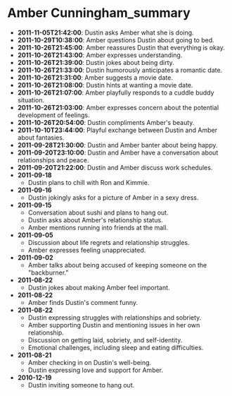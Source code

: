 # Amber Cunningham_summary

- **2011-11-05T21:42:00**: Dustin asks Amber what she is doing.
- **2011-10-29T10:38:00**: Amber questions Dustin about going to bed.
- **2011-10-26T21:45:00**: Amber reassures Dustin that everything is okay.
- **2011-10-26T21:43:00**: Amber expresses understanding.
- **2011-10-26T21:39:00**: Dustin jokes about being dirty.
- **2011-10-26T21:33:00**: Dustin humorously anticipates a romantic date.
- **2011-10-26T21:31:00**: Amber suggests a movie date.
- **2011-10-26T21:08:00**: Dustin hints at wanting a movie date.
- **2011-10-26T21:07:00**: Amber playfully responds to a cuddle buddy situation.
- **2011-10-26T21:03:00**: Amber expresses concern about the potential development of feelings.
- **2011-10-26T20:54:00**: Dustin compliments Amber's beauty.
- **2011-10-10T23:44:00**: Playful exchange between Dustin and Amber about fantasies.
- **2011-09-28T21:30:00**: Dustin and Amber banter about being happy.
- **2011-09-20T23:10:00**: Dustin and Amber have a conversation about relationships and peace.
- **2011-09-20T21:22:00**: Dustin and Amber discuss work schedules.
- **2011-09-18**
  - Dustin plans to chill with Ron and Kimmie.
- **2011-09-16**
  - Dustin jokingly asks for a picture of Amber in a sexy dress.
- **2011-09-15**
  - Conversation about sushi and plans to hang out.
  - Dustin asks about Amber's relationship status.
  - Amber mentions running into friends at the mall.
- **2011-09-05**
  - Discussion about life regrets and relationship struggles.
  - Amber expresses feeling unappreciated.
- **2011-09-02**
  - Amber talks about being accused of keeping someone on the "backburner."
- **2011-08-22**
  - Dustin jokes about making Amber feel important.
- **2011-08-22**
  - Amber finds Dustin's comment funny.
- **2011-08-22**
  - Dustin expressing struggles with relationships and sobriety.
  - Amber supporting Dustin and mentioning issues in her own relationship.
  - Discussion on getting laid, sobriety, and self-identity.
  - Emotional challenges, including sleep and eating difficulties.
- **2011-08-21**
  - Amber checking in on Dustin's well-being.
  - Dustin expressing love and support for Amber.
- **2010-12-19**
  - Dustin inviting someone to hang out.
